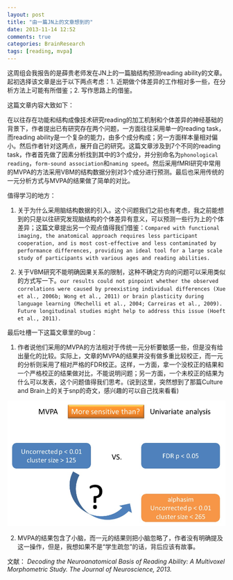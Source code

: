 ```yaml
---
layout: post
title: "由一篇JN上的文章想到的"
date: 2013-11-14 12:52
comments: true
categories: BrainResearch
tags: [reading, mvpa]
---
```

这周组会我报告的是薛贵老师发在JN上的一篇脑结构预测reading ability的文章。起初选择该文章是出于以下两点考虑：1. 近期做个体差异的工作相对多一些，在分析方法上可能有所借鉴；2. 写作思路上的借鉴。

这篇文章内容大致如下：

在以往存在功能和结构成像技术研究reading的加工机制和个体差异的神经基础的背景下，作者提出已有研究存在两个问题，一方面往往采用单一的reading task，而reading ability是一个复杂的能力，由多个成分构成；另一方面样本量相对偏小。然后作者针对这两点，展开自己的研究。这篇文章涉及到7个不同的reading task，作者首先做了因素分析找到其中的3个成分，并分别命名为`phonological reading`，`form-sound association`和`naming speed`。然后采用fMRI研究中常用的MVPA的方法采用VBM的结构数据分别对3个成分进行预测。最后也采用传统的一元分析方式与MVPA的结果做了简单的对比。
<!--more-->
值得学习的地方：

1. 关于为什么采用脑结构数据的引入。这个问题我们之前也有考虑，我之前能想到的只是以往研究发现脑结构的个体差异有意义，可以预测一些行为上的个体差异；这篇文章提出另一个观点值得我们借鉴：`Compared with functional
imaging, the anatomical approach requires less participant cooperation, and is most cost-effective and less contaminated by performance differences, providing an ideal tool for a large scale study of participants with various ages and reading abilities.`

2. 关于VBM研究不能明确因果关系的限制，这种不确定方向的问题可以采用类似的方式写一下。`our results could not pinpoint whether the observed correlations were caused by preexisting individual differences (Xue et al., 2006b; Wong et al., 2011) or brain plasticity during language learning (Mechelli et al., 2004; Carreiras et al., 2009). Future longitudinal studies might help to address this issue (Hoeft et al., 2011).`

最后吐槽一下这篇文章里的bug：

1. 作者说他们采用的MVPA的方法相对于传统一元分析要敏感一些，但是没有给出量化的比较。实际上，文章的MVPA的结果并没有做多重比较校正，而一元的分析则采用了相对严格的FDR校正。这样，一方面，拿一个没校正的结果和一个严格校正的结果做对比，不能说明问题；另一方面，一个未校正的结果为什么可以发表，这个问题值得我们思考。(说到这里，突然想到了那篇Culture and Brain上的关于snp的奇文，感兴趣的可以自己找来看看)

![Multiple Comparison Correction](/images/post_images/mcc.jpg "Multiple Comparison Correction")

2. MVPA的结果包含了小脑，而一元的结果则把小脑忽略了，作者没有明确提及这一操作，但是，我想如果不是“学生疏忽”的话，背后应该有故事。

文献：
*Decoding the Neuroanatomical Basis of Reading Ability: A Multivoxel Morphometric Study. The Journal of Neuroscience, 2013.*
